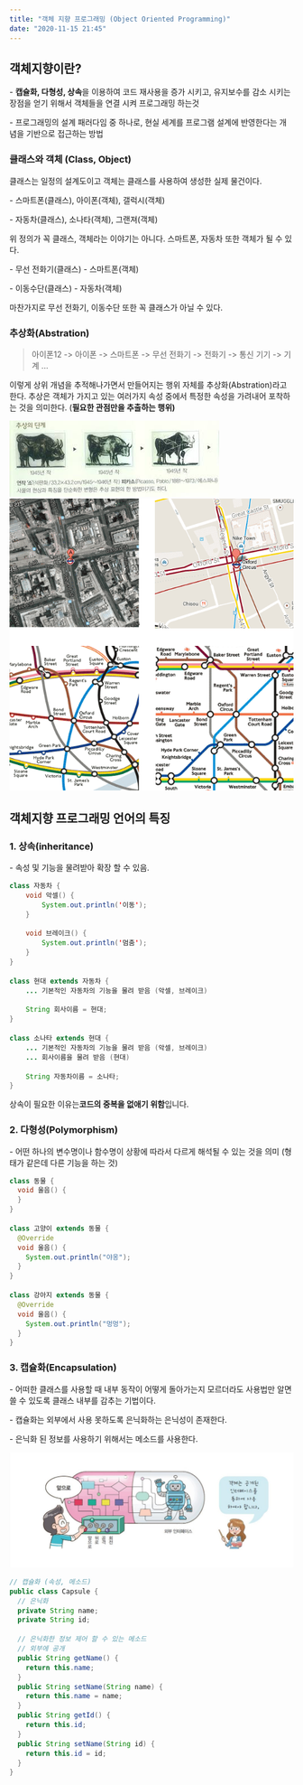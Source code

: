 ```yaml
---
title: "객체 지향 프로그래밍 (Object Oriented Programming)"
date: "2020-11-15 21:45"
---
```


## 객체지향이란?

\- **캡슐화, 다형성, 상속**을 이용하여 코드 재사용을 증가 시키고, 유지보수를 감소 시키는 장점을 얻기 위해서 객체들을 연결 시켜 프로그래밍 하는것

\- 프로그래밍의 설계 패러다임 중 하나로, 현실 세계를 프로그램 설계에 반영한다는 개념을 기반으로 접근하는 방법

### 클래스와 객체 (Class, Object)

클래스는 일정의 설계도이고 객체는 클래스를 사용하여 생성한 실제 물건이다.

\- 스마트폰(클래스), 아이폰(객체), 갤럭시(객체)

\- 자동차(클래스), 소나타(객체), 그랜져(객체)

위 정의가 꼭 클래스, 객체라는 이야기는 아니다. 스마트폰, 자동차 또한 객체가 될 수 있다. 

\- 무선 전화기(클래스) - 스마트폰(객체)

\- 이동수단(클래스) - 자동차(객체)

마찬가지로 무선 전화기, 이동수단 또한 꼭 클래스가 아닐 수 있다. 

### 추상화(Abstration)

> 아이폰12 -> 아이폰 -> 스마트폰 -> 무선 전화기 -> 전화기 -> 통신 기기 -> 기계 ...

이렇게 상위 개념을 추적해나가면서 만들어지는 행위 자체를 추상화(Abstration)라고 한다. 추상은 객체가 가지고 있는 여러가지 속성 중에서 특정한 속성을 가려내어 포착하는 것을 의미한다. (**필요한 관점만을 추출하는 행위)**

![](./1.jpg)
![](./2.gif)

## 객체지향 프로그래밍 언어의 특징

### 1\. 상속(inheritance)

\- 속성 및 기능을 물려받아 확장 할 수 있음.

```java
class 자동차 {
	void 악셀() {
    	System.out.println('이동');
    }
    
    void 브레이크() {
    	System.out.println('멈춤');
    }
}

class 현대 extends 자동차 {
	... 기본적인 자동차의 기능을 물려 받음 (악셀, 브레이크)
    
    String 회사이름 = 현대;
}

class 소나타 extends 현대 {
	... 기본적인 자동차의 기능을 물려 받음 (악셀, 브레이크)
    ... 회사이름을 물려 받음 (현대)
    
    String 자동차이름 = 소나타;
}
```

상속이 필요한 이유는**코드의 중복을 없애기 위함**입니다.

### 2\. 다형성(Polymorphism)

\- 어떤 하나의 변수명이나 함수명이 상황에 따라서 다르게 해석될 수 있는 것을 의미 (형태가 같은데 다른 기능을 하는 것)

```java
class 동물 {
  void 울음() {
  }
}

class 고양이 extends 동물 {
  @Override
  void 울음() {
    System.out.println("야옹");
  }
}

class 강아지 extends 동물 {
  @Override
  void 울음() {
    System.out.println("멍멍");
  }
}
```

### 3\. 캡슐화(Encapsulation)

\- 어떠한 클래스를 사용할 때 내부 동작이 어떻게 돌아가는지 모르더라도 사용법만 알면 쓸 수 있도록 클래스 내부를 감추는 기법이다.

\- 캡슐화는 외부에서 사용 못하도록 은닉화하는 은닉성이 존재한다.

\- 은닉화 된 정보를 사용하기 위해서는 메소드를 사용한다.

![](./3.jpg)

```java
// 캡슐화 (속성, 메소드)
public class Capsule {
  // 은닉화
  private String name;
  private String id;
  
  // 은닉화한 정보 제어 할 수 있는 메소드
  // 외부에 공개
  public String getName() {
  	return this.name;
  }
  public String setName(String name) {
  	return this.name = name;
  }
  public String getId() {
  	return this.id;
  }
  public String setName(String id) {
  	return this.id = id;
  }
}
```